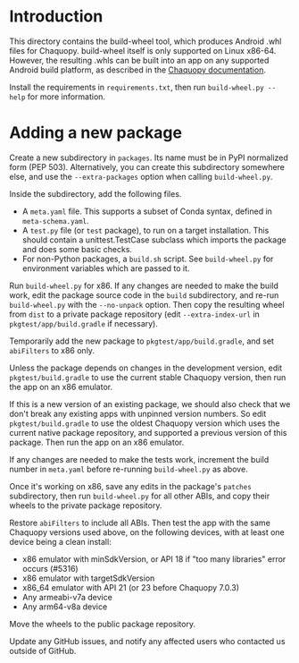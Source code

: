 # Introduction

This directory contains the build-wheel tool, which produces Android .whl files for Chaquopy.
build-wheel itself is only supported on Linux x86-64. However, the resulting .whls can be built
into an app on any supported Android build platform, as described in the [Chaquopy
documentation](https://chaquo.com/chaquopy/doc/current/android.html#requirements).

Install the requirements in `requirements.txt`, then run `build-wheel.py --help` for more
information.


# Adding a new package

Create a new subdirectory in `packages`. Its name must be in PyPI normalized form (PEP 503).
Alternatively, you can create this subdirectory somewhere else, and use the `--extra-packages`
option when calling `build-wheel.py`.

Inside the subdirectory, add the following files.

* A `meta.yaml` file. This supports a subset of Conda syntax, defined in `meta-schema.yaml`.
* A `test.py` file (or `test` package), to run on a target installation. This should contain a
  unittest.TestCase subclass which imports the package and does some basic checks.
* For non-Python packages, a `build.sh` script. See `build-wheel.py` for environment variables
  which are passed to it.

Run `build-wheel.py` for x86. If any changes are needed to make the build work, edit the
package source code in the `build` subdirectory, and re-run `build-wheel.py` with the
`--no-unpack` option. Then copy the resulting wheel from `dist` to a private package repository
(edit `--extra-index-url` in `pkgtest/app/build.gradle` if necessary).

Temporarily add the new package to `pkgtest/app/build.gradle`, and set `abiFilters` to x86
only.

Unless the package depends on changes in the development version, edit `pkgtest/build.gradle`
to use the current stable Chaquopy version, then run the app on an x86 emulator.

If this is a new version of an existing package, we should also check that we don't break any
existing apps with unpinned version numbers. So edit `pkgtest/build.gradle` to use the oldest
Chaquopy version which uses the current native package repository, and supported a previous
version of this package. Then run the app on an x86 emulator.

If any changes are needed to make the tests work, increment the build number in `meta.yaml`
before re-running `build-wheel.py` as above.

Once it's working on x86, save any edits in the package's `patches` subdirectory, then run
`build-wheel.py` for all other ABIs, and copy their wheels to the private package repository.

Restore `abiFilters` to include all ABIs. Then test the app with the same Chaquopy versions
used above, on the following devices, with at least one device being a clean install:

* x86 emulator with minSdkVersion, or API 18 if "too many libraries" error occurs (#5316)
* x86 emulator with targetSdkVersion
* x86\_64 emulator with API 21 (or 23 before Chaquopy 7.0.3)
* Any armeabi-v7a device
* Any arm64-v8a device

Move the wheels to the public package repository.

Update any GitHub issues, and notify any affected users who contacted us outside of GitHub.
